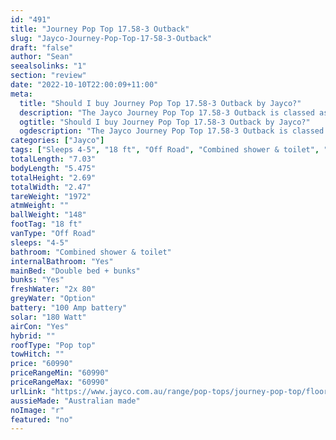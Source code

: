 ```yaml
---
id: "491"
title: "Journey Pop Top 17.58-3 Outback"
slug: "Jayco-Journey-Pop-Top-17-58-3-Outback"
draft: "false"
author: "Sean"
seealsolinks: "1"
section: "review"
date: "2022-10-10T22:00:09+11:00"
meta:
  title: "Should I buy Journey Pop Top 17.58-3 Outback by Jayco?"
  description: "The Jayco Journey Pop Top 17.58-3 Outback is classed as Off Road, and sleeps 4-5 people. It is Australian made and comes in at 18 ft. It generally has Combined shower & toilet."
  ogtitle: "Should I buy Journey Pop Top 17.58-3 Outback by Jayco?"
  ogdescription: "The Jayco Journey Pop Top 17.58-3 Outback is classed as Off Road, and sleeps 4-5 people. It is Australian made and comes in at 18 ft. It generally has Combined shower & toilet."
categories: ["Jayco"]
tags: ["Sleeps 4-5", "18 ft", "Off Road", "Combined shower & toilet", "Pop top", "60 - 70k", "Australian made"]
totalLength: "7.03"
bodyLength: "5.475"
totalHeight: "2.69"
totalWidth: "2.47"
tareWeight: "1972"
atmWeight: ""
ballWeight: "148"
footTag: "18 ft"
vanType: "Off Road"
sleeps: "4-5"
bathroom: "Combined shower & toilet"
internalBathroom: "Yes"
mainBed: "Double bed + bunks"
bunks: "Yes"
freshWater: "2x 80"
greyWater: "Option"
battery: "100 Amp battery"
solar: "180 Watt"
airCon: "Yes"
hybrid: ""
roofType: "Pop top"
towHitch: ""
price: "60990"
priceRangeMin: "60990"
priceRangeMax: "60990"
urlLink: "https://www.jayco.com.au/range/pop-tops/journey-pop-top/floor-plans/outback/journey-1758-3objy-my22"
aussieMade: "Australian made"
noImage: "r"
featured: "no"
---
```

